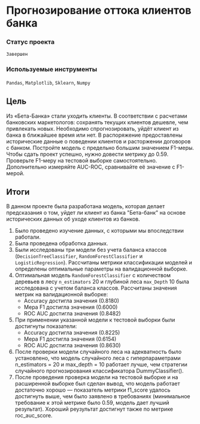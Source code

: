 # Прогнозирование оттока клиентов банка

### Статус проекта

`Завершен`

### Используемые инструменты

`Pandas`, `Matplotlib`, `Sklearn`, `Numpy`

## Цель

Из «Бета-Банка» стали уходить клиенты. В соответствии с расчетами банковских маркетологов: сохранять текущих клиентов дешевле, чем привлекать новых. Необходимо спрогнозировать, уйдёт клиент из банка в ближайшее время или нет. В распоряжение предоставлены исторические данные о поведении клиентов и расторжении договоров с банком. Постройте модель с предельно большим значением F1-меры. Чтобы сдать проект успешно, нужно довести метрику до 0.59. Проверьте F1-меру на тестовой выборке самостоятельно. Дополнительно измеряйте AUC-ROC, сравнивайте её значение с F1-мерой.

## Итоги

В данном проекте была разработана модель, которая делает предсказания о том, уйдет ли клиент из банка "Бета-банк" на основе исторических данных об уходе клиентов из банков.

1. Было проведено изучение данных, с которыми мы впоследствии работали.
2. Была проведена обработка данных.
3. Были исследованы три модели без учета баланса классов (`DecisionTreeClassifier`, `RandomForestClassifier` и `LogisticRegression`). Рассчитаны метрики классификации моделей и определены оптимальные параметры на валидационной выборке.
4. Оптимальная модель `RandomForestClassifier` с количеством деревьев в лесу `n_estimators` 20 и глубиной леса `max_Depth` 10 была исследована с учетом баланса классов. Рассчитаны значения метрик на валидационной выборке:
    - Accuracy достигла значения (0.8180)
    - Мера F1 достигла значения (0.6000)
    - ROC AUC достигла значения (0.8482) 
5. При применении указанной модели к тестовой выборки были достигнуты показатели:
    - Accuracy достигла значения (0.8225)
    - Мера F1 достигла значения (0.6154)
    - ROC AUC достигла значения (0.8630)
7. После проверки модели случайного леса на адекватность было установлено, что модель случайного леса с гиперпараметрами n_estimators = 20 и max_depth = 10 работает лучше, чем стратегии случайного прогнозирования классификатора DummyClassifier().
8. После проведения проверка модели на тестовой выборке и на расширенной выборке был сделан вывод, что модель работает достаточно хорошо — показатель метрики f1_score удалось достигнуть выше, чем было заявлено в требованиях (минимальное требование к этой метрике было 0.59, модель дает лучший результат). Хороший реузультат достигнут также по метрике roc_auc_score. 
